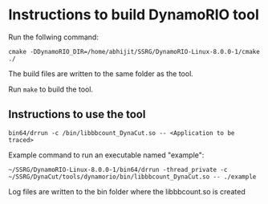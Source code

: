 # Instructions to build DynamoRIO tool

Run the follwing command: 
```
cmake -DDynamoRIO_DIR=/home/abhijit/SSRG/DynamoRIO-Linux-8.0.0-1/cmake ./
```

The build files are written to the same folder as the tool. 

Run ```make``` to build the tool. 

## Instructions to use the tool

``` 
bin64/drrun -c /bin/libbbcount_DynaCut.so -- <Application to be traced>

```

Example command to run an executable named "example":

```
~/SSRG/DynamoRIO-Linux-8.0.0-1/bin64/drrun -thread_private -c ~/SSRG/DynaCut/tools/dynamorio/bin/libbbcount_DynaCut.so -- ./example
```

Log files are written to the bin folder where the libbbcount.so is created